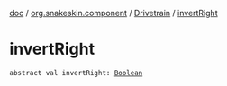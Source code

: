 [doc](../../index.md) / [org.snakeskin.component](../index.md) / [Drivetrain](index.md) / [invertRight](./invert-right.md)

# invertRight

`abstract val invertRight: `[`Boolean`](https://kotlinlang.org/api/latest/jvm/stdlib/kotlin/-boolean/index.html)